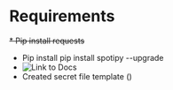 # Requirements

~~* Pip install requests~~
* Pip install pip install spotipy --upgrade
* ![Link to Docs](https://spotipy.readthedocs.io/en/2.19.0/#authorization-code-flow)
* Created secret file template ()
